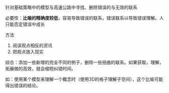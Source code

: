 针对基础策略中的模型与高速公路中寻找、删除错误的与无效的联系

必要性：**比喻的精确度较低**，容易导致错误的联系，错误联系以导致错误理解。人只能否定错误中成长

方法
1. 阅读观点相反的资讯
2. 把观点放入现实

综合：添加一些新增的完全不同的例子，删除一些扭曲的联系。如果获取，理解，拓展做的高效，就会缩短纠错时间。

如：使用某个模型来理解一个概念时（使用3D的格子理解子空间），这个比喻可能得出错误的结论。

